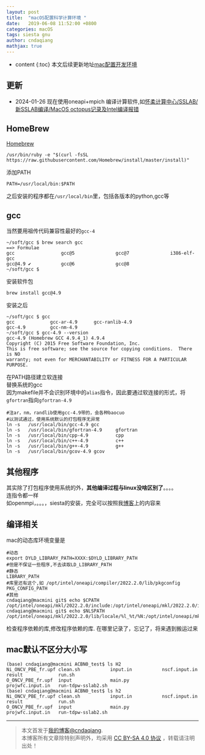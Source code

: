 ```yaml
---
layout: post
title:  "macOS配置科学计算环境 "
date:   2019-06-08 11:52:00 +0800
categories: macOS
tags: siesta gnu
author: cndaqiang
mathjax: true
---
```

* content
{:toc}
本文后续更新地址[mac配置开发环境](https://github.com/cndaqiang/dell-14-7460-hackintosh/issues/10#)






## 更新
- 2024-01-26 现在使用oneapi+mpich 编译计算软件,如[怀柔计算中心/SSLAB/新SSLAB编译/MacOS octopus记录及Intel编译报错 ](/2020/10/19/huairou-octopus/)

## HomeBrew
[Homebrew](https://brew.sh/index_zh-cn)
```
/usr/bin/ruby -e "$(curl -fsSL https://raw.githubusercontent.com/Homebrew/install/master/install)"
```
添加PATH
```
PATH=/usr/local/bin:$PATH
```
之后安装的程序都在`/usr/local/bin`里，包括各版本的python,gcc等

## gcc
当然要用祖传代码兼容性最好的`gcc-4`
```
~/soft/gcc $ brew search gcc
==> Formulae
gcc                 gcc@5               gcc@7               i386-elf-gcc
gcc@4.9 ✔           gcc@6               gcc@8
~/soft/gcc $ 
```
安装软件包
```
brew install gcc@4.9
```
安装之后
```
~/soft/gcc $ gcc
gcc             gcc-ar-4.9      gcc-ranlib-4.9  
gcc-4.9         gcc-nm-4.9    
~/soft/gcc $ gcc-4.9 --version
gcc-4.9 (Homebrew GCC 4.9.4_1) 4.9.4
Copyright (C) 2015 Free Software Foundation, Inc.
This is free software; see the source for copying conditions.  There is NO
warranty; not even for MERCHANTABILITY or FITNESS FOR A PARTICULAR PURPOSE.
```
在PATH路径建立软连接<br>
替换系统的gcc<br>
因为makefile并不会识别环境中的`alias`指令，因此要通过软连接的形式，将`gfortran`指向`gfortran-4.9`
```
#注ar，nm，randlib使用gcc-4.9带的，会各种baocuo
#以测试通过，使用系统默认的打包程序无异常
ln -s   /usr/local/bin/gcc-4.9 gcc
ln -s   /usr/local/bin/gfortran-4.9     gfortran
ln -s   /usr/local/bin/cpp-4.9          cpp
ln -s   /usr/local/bin/c++-4.9          c++
ln -s   /usr/local/bin/g++-4.9          g++
ln -s   /usr/local/bin/gcov-4.9 gcov
```

## 其他程序
其实除了打包程序使用系统的外，**其他编译过程与linux没啥区别了**。。。。<br>
连指令都一样<br>
如openmpi，。。。，siesta的安装，完全可以按照我[博客](/)上的内容来


## 编译相关
mac的动态库环境变量是
```
#动态
export DYLD_LIBRARY_PATH=XXXX:$DYLD_LIBRARY_PATH
#但是不保证一些程序,不去读取LD_LIBRARY_PATH
#静态
LIBRARY_PATH
#库里还有这个,如 /opt/intel/oneapi/compiler/2022.2.0/lib/pkgconfig
PKG_CONFIG_PATH
#其他
cndaqiang@macmini git$ echo $CPATH
/opt/intel/oneapi/mkl/2022.2.0/include:/opt/intel/oneapi/mkl/2022.2.0/include
cndaqiang@macmini git$ echo $NLSPATH
/opt/intel/oneapi/mkl/2022.2.0/lib/locale/%l_%t/%N:/opt/intel/oneapi/mkl/2022.2.0/lib/locale/%l_%t/%N:/opt/intel/oneapi/compiler/2022.2.0/mac/compiler/lib/intel64_mac/locale/%l_%t/%N:/opt/intel/oneapi/compiler/2022.2.0/mac/compiler/lib/locale/%l_%t/%N
```

检查程序依赖的库,修改程序依赖的库. 在哪里记录了，忘记了，将来遇到搬运过来


## mac默认不区分大小写
```
(base) cndaqiang@macmini ACBN0_test$ ls H2
Ni_ONCV_PBE_fr.upf clean.sh           input.in           nscf.input.in      result             run.sh
O_ONCV_PBE_fr.upf  input              main.py            projwfc.input.in   run-tdpw-sslab2.sh
(base) cndaqiang@macmini ACBN0_test$ ls h2
Ni_ONCV_PBE_fr.upf clean.sh           input.in           nscf.input.in      result             run.sh
O_ONCV_PBE_fr.upf  input              main.py            projwfc.input.in   run-tdpw-sslab2.sh
```



------
>本文首发于[我的博客@cndaqiang](https://cndaqiang.github.io/).<br>
>本博客所有文章除特别声明外，均采用 [CC BY-SA 4.0 协议](https://creativecommons.org/licenses/by-sa/4.0/deed.zh) ，转载请注明出处！
